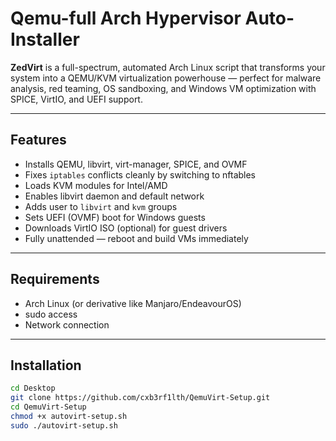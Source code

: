 #  Qemu-full Arch Hypervisor Auto-Installer

**ZedVirt** is a full-spectrum, automated Arch Linux script that transforms your system into a QEMU/KVM virtualization powerhouse — perfect for malware analysis, red teaming, OS sandboxing, and Windows VM optimization with SPICE, VirtIO, and UEFI support.

---

## Features

-  Installs QEMU, libvirt, virt-manager, SPICE, and OVMF
-  Fixes `iptables` conflicts cleanly by switching to nftables
-  Loads KVM modules for Intel/AMD
-  Enables libvirt daemon and default network
-  Adds user to `libvirt` and `kvm` groups
-  Sets UEFI (OVMF) boot for Windows guests
-  Downloads VirtIO ISO (optional) for guest drivers
-  Fully unattended — reboot and build VMs immediately

---

##  Requirements

- Arch Linux (or derivative like Manjaro/EndeavourOS)
- sudo access
- Network connection

---

## Installation

```bash
cd Desktop 
git clone https://github.com/cxb3rf1lth/QemuVirt-Setup.git
cd QemuVirt-Setup
chmod +x autovirt-setup.sh
sudo ./autovirt-setup.sh


